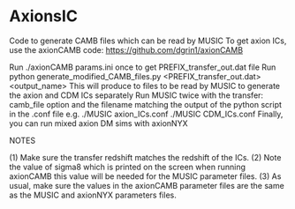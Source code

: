 # AxionsIC

Code to generate CAMB files which can be read by MUSIC
To get axion ICs, use the axionCAMB code: https://github.com/dgrin1/axionCAMB

Run ./axionCAMB params.ini once to get PREFIX_transfer_out.dat file
Run python generate_modified_CAMB_files.py <PREFIX_transfer_out.dat> <output_name>
This will produce to files to be read by MUSIC to generate the axion and CDM ICs separately
Run MUSIC twice with the transfer: camb_file option and the filename matching the output of the python script in the .conf file e.g.
./MUSIC axion_ICs.conf
./MUSIC	CDM_ICs.conf
Finally, you can run mixed axion DM sims with axionNYX

NOTES

(1) Make sure the transfer redshift matches the redshift of the ICs.
(2) Note the value of sigma8 which is printed on the screen when running axionCAMB
    this value will be needed for the MUSIC parameter files.
(3) As usual, make sure the values in the axionCAMB parameter files 
    are the same as the MUSIC and axionNYX parameters files.

